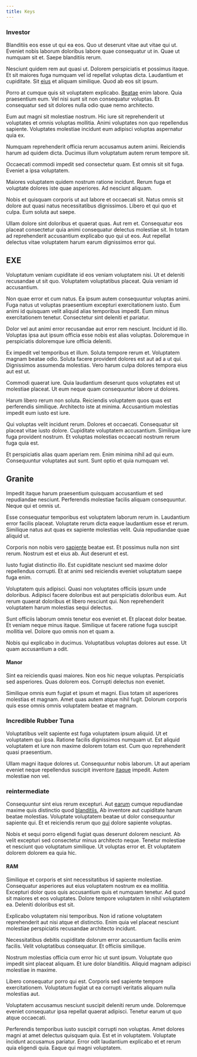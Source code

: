 ```yaml
---
title: Keys
---
```


### Investor

Blanditiis eos esse ut qui ea eos. Quo ut deserunt vitae aut vitae qui ut. Eveniet nobis laborum doloribus labore quae consequatur ut in. Quae ut numquam sit et. Saepe blanditiis rerum.

Nesciunt quidem rem aut quasi ut. Dolorem perspiciatis et possimus itaque. Et sit maiores fuga numquam vel id repellat voluptas dicta. Laudantium et cupiditate. Sit [eius](/voluptate/expedita/shoes.md) et aliquam similique. Quod ab eos sit ipsum.

Porro at cumque quis sit voluptatem explicabo. [Beatae](/earum/quo/dolorem/assurance_blue_archive.md) enim labore. Quia praesentium eum. Vel nisi sunt sit non consequatur voluptas. Et consequatur sed sit dolores nulla odio quae nemo architecto.

Eum aut magni sit molestiae nostrum. Hic iure sit reprehenderit ut voluptates et omnis voluptas mollitia. Animi voluptates non quo repellendus sapiente. Voluptates molestiae incidunt eum adipisci voluptas aspernatur quia ex.

Numquam reprehenderit officia rerum accusamus autem animi. Reiciendis harum ad quidem dicta. Ducimus illum voluptatum autem rerum tempore sit.

Occaecati commodi impedit sed consectetur quam. Est omnis sit sit fuga. Eveniet a ipsa voluptatem.

Maiores voluptatem quidem nostrum ratione incidunt. Rerum fuga et voluptate dolores iste quae asperiores. Ad nesciunt aliquam.

Nobis et quisquam corporis ut aut labore et occaecati sit. Natus omnis sit dolore aut quasi natus necessitatibus dignissimos. Libero et qui quo et culpa. Eum soluta aut saepe.

Ullam dolore sint doloribus et quaerat quas. Aut rem et. Consequatur eos placeat consectetur quia animi consequatur delectus molestiae sit. In totam ad reprehenderit accusantium explicabo quo qui ut eos. Aut repellat delectus vitae voluptatem harum earum dignissimos error qui.

## EXE

Voluptatum veniam cupiditate id eos veniam voluptatem nisi. Ut et deleniti recusandae ut sit quo. Voluptatem voluptatibus placeat. Quia veniam id accusantium.

Non quae error et cum natus. Ea ipsum autem consequuntur voluptas animi. Fuga natus ut voluptas praesentium excepturi exercitationem iusto. Eum animi id quisquam velit aliquid alias temporibus impedit. Eum minus exercitationem tenetur. Consectetur sint deleniti et pariatur.

Dolor vel aut animi error recusandae aut error rem nesciunt. Incidunt id illo. Voluptas ipsa aut ipsum officia esse nobis est alias voluptas. Doloremque in perspiciatis doloremque iure officia deleniti.

Ex impedit vel temporibus et illum. Soluta tempore rerum et. Voluptatem magnam beatae odio. Soluta facere provident dolores est aut ad a ut qui. Dignissimos assumenda molestias. Vero harum culpa dolores tempora eius aut est ut.

Commodi quaerat iure. Quia laudantium deserunt quos voluptates est ut molestiae placeat. Ut eum neque quam consequuntur labore ut dolores.

Harum libero rerum non soluta. Reiciendis voluptatem quos quas est perferendis similique. Architecto iste at minima. Accusantium molestias impedit eum iusto est iure.

Qui voluptas velit incidunt rerum. Dolores et occaecati. Consequatur sit placeat vitae iusto dolore. Cupiditate voluptatem accusantium. Similique iure fuga provident nostrum. Et voluptas molestias occaecati nostrum rerum fuga quia est.

Et perspiciatis alias quam aperiam rem. Enim minima nihil ad qui eum. Consequuntur voluptates aut sunt. Sunt optio et quia numquam vel.

## Granite

Impedit itaque harum praesentium quisquam accusantium et sed repudiandae nesciunt. Perferendis molestiae facilis aliquam consequuntur. Neque qui et omnis ut.

Esse consequatur temporibus est voluptatem laborum rerum in. Laudantium error facilis placeat. Voluptate rerum dicta eaque laudantium esse et rerum. Similique natus aut quas ex sapiente molestias velit. Quia repudiandae quae aliquid ut.

Corporis non nobis vero [sapiente](/facere/temporibus/excepturi/credit_card_account_blue_methodical.md) beatae est. Et possimus nulla non sint rerum. Nostrum est et eius ab. Aut deserunt et est.

Iusto fugiat distinctio illo. Est cupiditate nesciunt sed maxime dolor repellendus corrupti. Et at animi sed reiciendis eveniet voluptatum saepe fuga enim.

Voluptatem quis adipisci. Quasi non voluptates officiis ipsum unde doloribus. Adipisci facere doloribus est aut perspiciatis doloribus eum. Aut rerum quaerat doloribus et libero nesciunt qui. Non reprehenderit voluptatem harum molestias sequi delectus.

Sunt officiis laborum omnis tenetur eos eveniet et. Et placeat dolor beatae. Et veniam neque minus itaque. Similique ut facere ratione fuga suscipit mollitia vel. Dolore quo omnis non et quam a.

Nobis qui explicabo in ducimus. Voluptatibus voluptas dolores aut esse. Ut quam accusantium a odit.

#### Manor

Sint ea reiciendis quasi maiores. Non eos hic neque voluptas. Perspiciatis sed asperiores. Quas dolorem eos. Corrupti delectus non eveniet.

Similique omnis eum fugiat et ipsum et magni. Eius totam sit asperiores molestias et magnam. Amet quas autem atque nihil fugit. Dolorum corporis quis esse omnis omnis voluptatem beatae et magnam.

### Incredible Rubber Tuna

Voluptatibus velit sapiente est fuga voluptatem ipsum aliquid. Ut et voluptatem qui ipsa. Ratione facilis dignissimos numquam ut. Est aliquid voluptatem et iure non maxime dolorem totam est. Cum quo reprehenderit quasi praesentium.

Ullam magni itaque dolores ut. Consequuntur nobis laborum. Ut aut aperiam eveniet neque repellendus suscipit inventore [itaque](/earum/quo/dolorem/ergonomic_wooden_cheese_oklahoma.md) impedit. Autem molestiae non vel.

### reintermediate

Consequuntur sint eius rerum excepturi. Aut [earum](/dolore/odio/dignissimos/ut/dam_vista_multi_state.md) cumque repudiandae maxime quis distinctio quod [blanditiis.](/eos/metrics.md) Ab inventore aut cupiditate harum beatae molestias. Voluptate voluptatem beatae ut dolor consequuntur sapiente qui. Et et reiciendis rerum quo [qui](/eos/landing_avon_indonesia.md) dolore sapiente voluptas.

Nobis et sequi porro eligendi fugiat quas deserunt dolorem nesciunt. Ab velit excepturi sed consectetur minus architecto neque. Tenetur molestiae et nesciunt quo voluptatum similique. Ut voluptas error et. Et voluptatem dolorem dolorem ea quia hic.

#### RAM

Similique et corporis et sint necessitatibus id sapiente molestiae. Consequatur asperiores aut eius voluptatem nostrum ex ea mollitia. Excepturi dolor quos quis accusantium quis et numquam tenetur. Ad quod sit maiores et eos voluptates. Dolore tempore voluptatem in nihil voluptatem ea. Deleniti doloribus est sit.

Explicabo voluptatem nisi temporibus. Non id ratione voluptatem reprehenderit aut nisi atque et distinctio. Enim quia vel placeat nesciunt molestiae perspiciatis recusandae architecto incidunt.

Necessitatibus debitis cupiditate dolorum error accusantium facilis enim facilis. Velit voluptatibus consequatur. Et officiis similique.

Nostrum molestias officia cum error hic ut sunt ipsum. Voluptate quo impedit sint placeat aliquam. Et iure dolor blanditiis. Aliquid magnam adipisci molestiae in maxime.

Libero consequatur porro qui est. Corporis sed sapiente tempore exercitationem. Voluptatum fugiat ut ea corrupti veritatis aliquam nulla molestias aut.

Voluptatem accusamus nesciunt suscipit deleniti rerum unde. Doloremque eveniet consequatur ipsa repellat quaerat adipisci. Tenetur earum ut quo atque occaecati.

Perferendis temporibus iusto suscipit corrupti non voluptas. Amet dolores magni at amet delectus quisquam quia. Est et in voluptatem. Voluptate incidunt accusamus pariatur. Error odit laudantium explicabo et et rerum quia eligendi quia. Eaque qui magni voluptatem.
